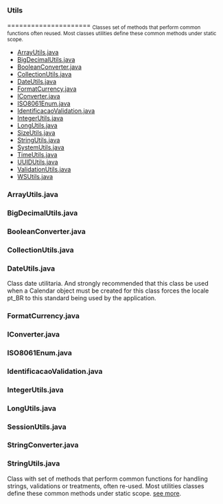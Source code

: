 ### Utils
=====================
<sub>Classes set of methods that perform common functions often reused. Most classes utilities define these common methods under static scope.</sub>

- [ArrayUtils.java](#ArrayUtils.java)
- [BigDecimalUtils.java](#bigDecimalUtils.java)
- [BooleanConverter.java](#booleanConverter.java)
- [CollectionUtils.java](#collectionUtils.java)
- [DateUtils.java](#dateUtils.java)
- [FormatCurrency.java](#formatCurrency.java)
- [IConverter.java](#iConverter.java)
- [ISO8061Enum.java](#iSO8061Enum.java)
- [IdentificacaoValidation.java](#identificacaoValidation.java)
- [IntegerUtils.java](#integerUtils.java)
- [LongUtils.java](#longUtils.java)
- [SizeUtils.java](#SizeUtils.java)
- [StringUtils.java](#StringUtils.java)
- [SystemUtils.java](#SystemUtils.java)
- [TimeUtils.java](#TimeUtils.java)
- [UUIDUtils.java](#UUIDUtils.java)
- [ValidationUtils.java](#ValidationUtils.java)
- [WSUtils.java](#WSUtils.java)


### ArrayUtils.java
 
### BigDecimalUtils.java
 
### BooleanConverter.java
 
### CollectionUtils.java
 
### DateUtils.java
Class date utilitaria. And strongly recommended that this class be used when a Calendar object must be created for this class forces the locale pt_BR to this standard being used by the application.
 
### FormatCurrency.java
 
### IConverter.java
 
### ISO8061Enum.java
 
### IdentificacaoValidation.java
 
### IntegerUtils.java
 
### LongUtils.java
 
### SessionUtils.java
  
### StringConverter.java
 
### StringUtils.java
Class with set of methods that perform common functions for handling strings, validations or treatments, often re-used. Most utilities classes define these common methods under static scope. [see more](https://github.com/albertocerqueira/java-utils/blob/master/src/main/java/com/java/utils/StringUtils.java "see more").